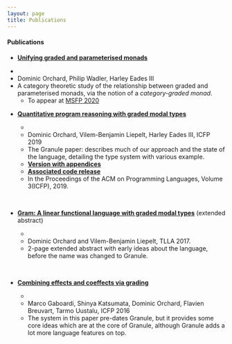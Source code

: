 ```yaml
---
layout: page
title: Publications
---
```


#### Publications

* [__Unifying graded and parameterised monads__](https://arxiv.org/abs/2001.10274)

 - <span class="theory"></span>
 - Dominic Orchard, Philip Wadler, Harley Eades III 
 - A category theoretic study of the relationship between graded and
   parameterised monads, via the notion of a _category-graded monad_.
   - To appear at [MSFP 2020](https://msfp-workshop.github.io/msfp2020/)
   
 
* [__Quantitative program reasoning with graded modal types__](https://www.cs.kent.ac.uk/people/staff/dao7/publ/granule-icfp19.pdf)

  - <span class="theory"></span><span class="practice"></span>
  - Dominic Orchard, Vilem-Benjamin Liepelt, Harley Eades III, ICFP 2019
  - The Granule paper: describes much of our approach and the state
    of the language, detailing the type system with various example.
  - [__Version with appendices__](https://kar.kent.ac.uk/74450/1/paper.pdf)
  - [__Associated code release__](https://github.com/granule-project/granule/releases/tag/icfp19)
  - In the Proceedings of the ACM on Programming Languages, Volume 3(ICFP), 2019.

<br />

* [__Gram: A linear functional language with graded modal types__](http://www.cs.ox.ac.uk/conferences/fscd2017/preproceedings_unprotected/TLLA_Orchard.pdf) (extended
  abstract)

  - <span class="practice"></span>
  - Dominic Orchard and Vilem-Benjamin Liepelt, TLLA 2017.
  - 2-page extended abstract with early ideas about the language, before the name was changed to Granule.

<br />

* [__Combining effects and coeffects via grading__](https://kar.kent.ac.uk/57480/1/bieffects.pdf)

    - <span class="theory"></span>
    - Marco Gaboardi, Shinya Katsumata, Dominic Orchard, Flavien Breuvart, Tarmo Uustalu, ICFP 2016
    - The system in this paper pre-dates Granule, but it provides some
      core ideas which are at the core of
      Granule, although Granule adds a lot more language features on top.
